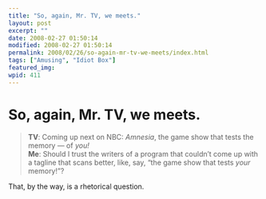 ```yaml
---
title: "So, again, Mr. TV, we meets."
layout: post
excerpt: ""
date: 2008-02-27 01:50:14
modified: 2008-02-27 01:50:14
permalink: 2008/02/26/so-again-mr-tv-we-meets/index.html
tags: ["Amusing", "Idiot Box"]
featured_img: 
wpid: 411
---
```


# So, again, Mr. TV, we meets.

> **TV**: Coming up next on NBC: *Amnesia*, the game show that tests the memory — of *you!*  
> **Me**: Should I trust the writers of a program that couldn’t come up with a tagline that scans better, like, say, “the game show that tests *your* memory!”?

That, by the way, is a rhetorical question.